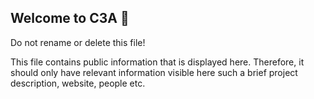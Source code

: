 ## Welcome to C3A 👋

Do not rename or delete this file! 

This file contains public information that is displayed here. Therefore, it should only have relevant information visible here such a brief project description, website, people etc.
